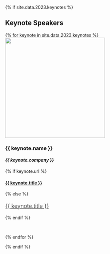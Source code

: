 {% if site.data.2023.keynotes %} 
<br /> 

## Keynote Speakers

  {% for keynote in site.data.2023.keynotes %}
<img src="/assets/img/{{ keynote.image }}" style="width:320px"> 
### {{ keynote.name }}
#### <em style="font-style: italic;">{{ keynote.company }}</em>
{% if keynote.url %}
#### <a href="{{ keynote.url }}" target="_blank">{{ keynote.title }}</a>
{% else %}
#### <strong style="font-size:large; font-weight:300; text-decoration:underline;">{{ keynote.title }}</strong>
{% endif %}

<br />

  {% endfor %} 

{% endif %}

